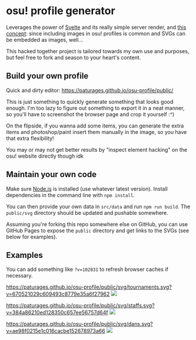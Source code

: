 # osu! profile generator

Leverages the power of [Svelte](https://svelte.dev/) and its really simple server render,
and [this concept](https://github.com/sindresorhus/css-in-readme-like-wat): since including
images in osu! profiles is common and SVGs can be embedded as images, well...

This hacked together project is tailored towards my own use and purposes, but feel free to fork
and season to your heart's content.

## Build your own profile

Quick and dirty editor: https://paturages.github.io/osu-profile/public/

This is just something to quickly generate something that looks good enough. I'm too lazy to
figure out something to export it in a neat manner, so you'll have to screenshot the browser page
and crop it yourself :^)

On the flipside, if you wanna add some items, you can generate the extra items and photoshop/paint
insert them manually in the image, so you have that extra flexibility!

You may or may not get better results by "inspect element hacking" on the osu! website directly
though idk

## Maintain your own code

Make sure [Node.js](https://nodejs.org/en/) is installed (use whatever latest version).
Install dependencies in the command line with `npm install`.

You can then provide your own data in `src/data` and run `npm run build`.
The `public/svg` directory should be updated and pushable somewhere.

Assuming you're forking this repo somewhere else on GitHub, you can use GitHub Pages to expose
the `public` directory and get links to the SVGs (see below for examples).

## Examples

You can add something like `?v=102831` to refresh browser caches if necessary.

https://paturages.github.io/osu-profile/public/svg/tournaments.svg?v=670521029c609493c8779e35a6f27962
![](https://paturages.github.io/osu-profile/public/svg/tournaments.svg?v=670521029c609493c8779e35a6f27962)

https://paturages.github.io/osu-profile/public/svg/staffs.svg?v=384a86210ed128350c657ee56757d64f
![](https://paturages.github.io/osu-profile/public/svg/staffs.svg?v=384a86210ed128350c657ee56757d64f)

https://paturages.github.io/osu-profile/public/svg/dans.svg?v=ae98f0215e1c016cacbe152678973a66
![](https://paturages.github.io/osu-profile/public/svg/dans.svg?v=ae98f0215e1c016cacbe152678973a66)
